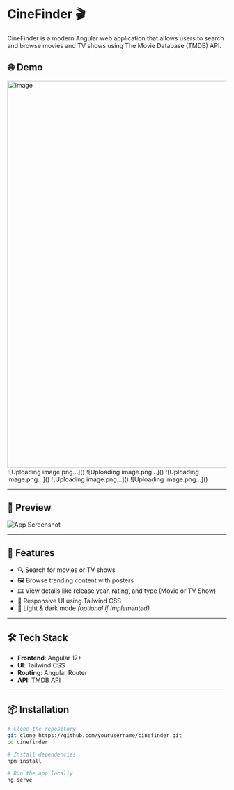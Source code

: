 # CineFinder 🎬

CineFinder is a modern Angular web application that allows users to search and browse movies and TV shows using The Movie Database (TMDB) API.

## 🌐 Demo

<img width="1872" height="890" alt="image" src="https://github.com/user-attachments/assets/254ad07e-ffc2-4a09-a3d2-a50d438709f6" />
![Uploading image.png…]()
![Uploading image.png…]()
![Uploading image.png…]()
![Uploading image.png…]()
![Uploading image.png…]()



---

## 📸 Preview

![App Screenshot](./assets/screenshot.png)

---

## 🚀 Features

- 🔍 Search for movies or TV shows
- 🖼️ Browse trending content with posters
- 🎞️ View details like release year, rating, and type (Movie or TV Show)
- 📱 Responsive UI using Tailwind CSS
- 🌙 Light & dark mode *(optional if implemented)*

---

## 🛠️ Tech Stack

- **Frontend**: Angular 17+
- **UI**: Tailwind CSS
- **Routing**: Angular Router
- **API**: [TMDB API](https://www.themoviedb.org/documentation/api)

---

## 📦 Installation

```bash
# Clone the repository
git clone https://github.com/yourusername/cinefinder.git
cd cinefinder

# Install dependencies
npm install

# Run the app locally
ng serve
